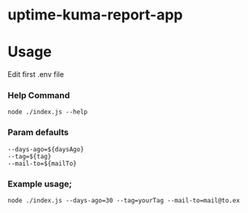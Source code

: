 # uptime-kuma-report-app

# Usage

Edit first .env file

### Help Command

```
node ./index.js --help
```

### Param defaults

```
--days-ago=${daysAgo}
--tag=${tag}
--mail-to=${mailTo}
```

### Example usage;

```
node ./index.js --days-ago=30 --tag=yourTag --mail-to=mail@to.ex
```
